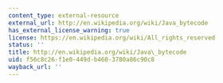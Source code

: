 ```yaml
---
content_type: external-resource
external_url: http://en.wikipedia.org/wiki/Java_bytecode
has_external_license_warning: true
license: https://en.wikipedia.org/wiki/All_rights_reserved
status: ''
title: http://en.wikipedia.org/wiki/Java\_bytecode
uid: f56c8c26-f1e0-449d-b460-3780a86c90c8
wayback_url: ''
---
```

